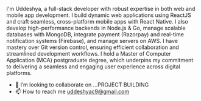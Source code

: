 
I'm Uddeshya, a full-stack developer with robust expertise in both web and mobile app development. I build dynamic web applications using ReactJS and craft seamless, cross-platform mobile apps with React Native. I also develop high-performance backends in Node.js & Go, manage scalable databases with MongoDB, integrate payment (Razorpay) and real-time notification systems (Firebase), and manage servers on AWS. I have mastery over Git version control, ensuring efficient collaboration and streamlined development workflows. I hold a Master of Computer Application (MCA) postgraduate degree, which underpins my commitment to delivering a seamless and engaging user experience across digital platforms.
- 💞️ I’m looking to collaborate on ...PROJECT BUILDING
- 📫 How to reach me uddeshyac9@gmail.com

<!---
uddeshyac9/uddeshyac9 is a ✨ special ✨ repository because its `README.md` (this file) appears on your GitHub profile.
You can click the Preview link to take a look at your changes.
--->
